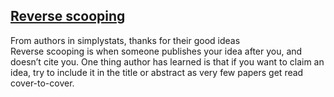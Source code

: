 ## [Reverse scooping ](https://simplystatistics.org/2011/12/03/reverse-scooping/)<br>
From authors in simplystats, thanks for their good ideas<br>
Reverse scooping is when someone publishes your idea after you, and doesn’t cite you. One thing author has learned is that if you want to claim an idea, try to include it in the title or abstract as very few papers get read cover-to-cover.

